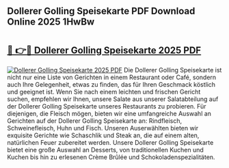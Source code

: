 ## Dollerer Golling Speisekarte PDF Download Online 2025 1HwBw

# <h2><a href="http://gcc675.nevu.top/?p=Dollerer+Golling+Speisekarte">🔗 👉🔴 Dollerer Golling Speisekarte 2025 PDF</a></h2>

[![Dollerer Golling Speisekarte 2025 PDF](https://i.imgur.com/dBaPXMq.png)](http://gcc675.nevu.top/?p=Dollerer+Golling+Speisekarte)
Die Dollerer Golling Speisekarte ist nicht nur eine Liste von Gerichten in einem Restaurant oder Café, sondern auch Ihre Gelegenheit, etwas zu finden, das für Ihren Geschmack köstlich und geeignet ist. Wenn Sie nach einem leichten und frischen Gericht suchen, empfehlen wir Ihnen, unsere Salate aus unserer Salatabteilung auf der Dollerer Golling Speisekarte unseres Restaurants zu probieren. Für diejenigen, die Fleisch mögen, bieten wir eine umfangreiche Auswahl an Gerichten auf der Dollerer Golling Speisekarte an: Rindfleisch, Schweinefleisch, Huhn und Fisch. Unseren Auserwählten bieten wir exquisite Gerichte wie Schaschlik und Steak an, die auf einem alten, natürlichen Feuer zubereitet werden. Unsere Dollerer Golling Speisekarte bietet eine große Auswahl an Desserts, von traditionellen Kuchen und Kuchen bis hin zu erlesenen Crème Brûlée und Schokoladenspezialitäten.
